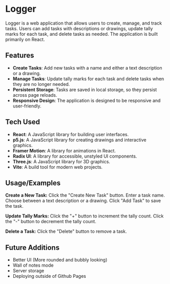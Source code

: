 
# Logger

Logger is a web application that allows users to create, manage, and track tasks. Users can add tasks with descriptions or drawings, update tally marks for each task, and delete tasks as needed. The application is built primarily on React.


## Features

- **Create Tasks**: Add new tasks with a name and either a text description or a drawing.
- **Manage Tasks**: Update tally marks for each task and delete tasks when they are no longer needed.
- **Persistent Storage**: Tasks are saved in local storage, so they persist across page reloads.
- **Responsive Design**: The application is designed to be responsive and user-friendly.



## Tech Used

- **React**: A JavaScript library for building user interfaces.
- **p5.js**: A JavaScript library for creating drawings and interactive graphics.
- **Framer Motion**: A library for animations in React.
- **Radix UI**: A library for accessible, unstyled UI components.
- **Three.js**: A JavaScript library for 3D graphics.
- **Vite**: A build tool for modern web projects.


## Usage/Examples

**Create a New Task:**
Click the "Create New Task" button.
Enter a task name.
Choose between a text description or a drawing.
Click "Add Task" to save the task.

**Update Tally Marks:**
Click the "+" button to increment the tally count.
Click the "-" button to decrement the tally count.

**Delete a Task:**
Click the "Delete" button to remove a task.


## Future Additions

- Better UI (More rounded and bubbly looking)
- Wall of notes mode 
- Server storage
- Deploying outside of Github Pages